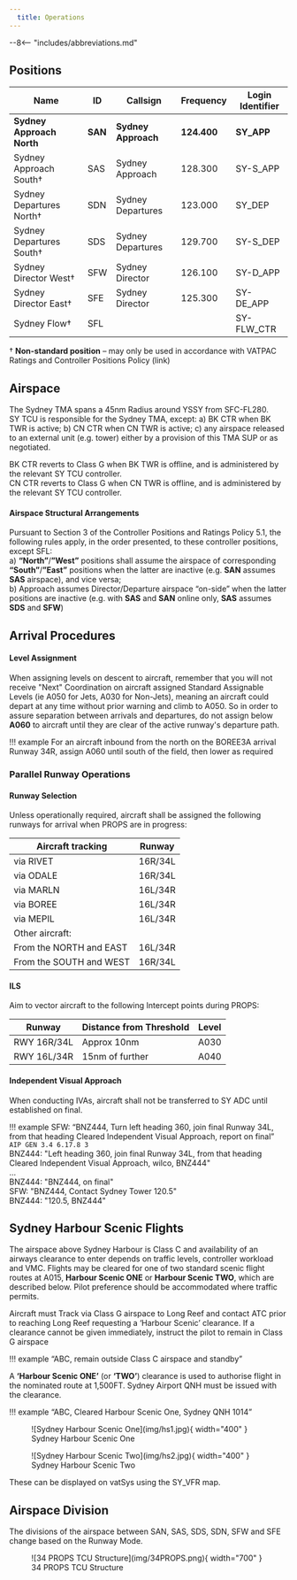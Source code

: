 ```yaml
---
  title: Operations
---
```


--8<-- "includes/abbreviations.md"

## Positions

| Name               | ID      | Callsign       | Frequency        | Login Identifier              |
| ------------------ | --------------| -------------- | ---------------- | --------------------------------------|
| **Sydney Approach North**    |**SAN**| **Sydney Approach**   | **124.400**         | **SY_APP**                                   |
| Sydney Approach South†   |SAS| Sydney Approach   | 128.300          | SY-S_APP                                 |
| Sydney Departures North†    |SDN| Sydney Departures  | 123.000         | SY_DEP          |
| Sydney Departures South†   |SDS| Sydney Departures | 129.700          | SY-S_DEP         |
| Sydney Director West† |SFW| Sydney Director   | 126.100          | SY-D_APP                               |
| Sydney Director East† |SFE| Sydney Director   | 125.300          | SY-DE_APP                               |
| Sydney Flow†        |SFL|                |          | SY-FLW_CTR                               |

† **Non-standard position** – may only be used in accordance with VATPAC Ratings and Controller Positions Policy (link)
## Airspace
The Sydney TMA spans a 45nm Radius around YSSY from SFC-FL280.  
SY TCU is responsible for the Sydney TMA, except:
a) BK CTR when BK TWR is active;
b) CN CTR when CN TWR is active;
c) any airspace released to an external unit (e.g. tower) either by a provision of this TMA SUP or as negotiated.

BK CTR reverts to Class G when BK TWR is offline, and is administered by the relevant SY TCU controller.  
CN CTR reverts to Class G when CN TWR is offline, and is administered by the relevant SY TCU controller.  
#### Airspace Structural Arrangements

Pursuant to Section 3 of the Controller Positions and Ratings Policy 5.1, the following rules apply, in the order presented, to these controller positions, except SFL:  
a) **“North”**/**”West”** positions shall assume the airspace of corresponding **“South”**/**”East”** positions when the latter are inactive (e.g. **SAN** assumes **SAS** airspace), and vice versa;  
b) Approach assumes Director/Departure airspace “on-side” when the latter positions are inactive (e.g. with **SAS** and **SAN** online only, **SAS** assumes **SDS** and **SFW**) 
## Arrival Procedures
#### Level Assignment
When assigning levels on descent to aircraft, remember that you will not receive "Next" Coordination on aircraft assigned Standard Assignable Levels (ie A050 for Jets, A030 for Non-Jets), meaning an aircraft could depart at any time without prior warning and climb to A050. So in order to assure separation between arrivals and departures, do not assign below **A060** to aircraft until they are clear of the active runway's departure path.

!!! example
    For an aircraft inbound from the north on the BOREE3A arrival Runway 34R, assign A060 until south of the field, then lower as required
### Parallel Runway Operations

#### Runway Selection
Unless operationally required, aircraft shall be assigned the following runways for arrival when PROPS are in progress:

| Aircraft tracking | Runway  |
| ----------------| --------- |
| via RIVET   | 16R/34L      |
| via ODALE | 16R/34L |
| via MARLN | 16L/34R |
| via BOREE | 16L/34R |
| via MEPIL | 16L/34R |
| Other aircraft: |
| From the NORTH and EAST | 16L/34R |
| From the SOUTH and WEST | 16R/34L |

#### ILS

Aim to vector aircraft to the following Intercept points during PROPS:

| Runway | Distance from Threshold | Level  |
| --| ----------------| --------- |
|RWY 16R/34L| Approx 10nm   | A030     |
|RWY 16L/34R| 15nm of further | A040 |

#### Independent Visual Approach

When conducting IVAs, aircraft shall not be transferred to SY ADC until established on final.

!!! example
    SFW: “BNZ444, Turn left heading 360, join final Runway 34L, from that heading Cleared Independent Visual Approach, report on final” `AIP GEN 3.4 6.17.8 3`   
    BNZ444: "Left heading 360, join final Runway 34L, from that heading Cleared Independent Visual Approach, wilco, BNZ444"  
    ...  
    BNZ444: "BNZ444, on final"  
    SFW: "BNZ444, Contact Sydney Tower 120.5"  
    BNZ444: "120.5, BNZ444" 

## Sydney Harbour Scenic Flights
The airspace above Sydney Harbour is Class C and availability of an airways clearance to enter depends on traffic levels, controller workload and VMC. Flights may be cleared for one of two standard scenic flight routes at A015, **Harbour Scenic ONE** or **Harbour Scenic TWO**, which are described below. Pilot preference should be accommodated where traffic permits.

Aircraft must Track via Class G airspace to Long Reef and contact ATC prior to reaching Long Reef requesting a ‘Harbour Scenic’ clearance. If a clearance cannot be given immediately, instruct the pilot to remain in Class G airspace

!!! example
    “ABC, remain outside Class C airspace and standby”

A **‘Harbour Scenic ONE’** (or **‘TWO’**) clearance is used to authorise flight in the nominated route at 1,500FT. Sydney Airport QNH must be issued with the clearance.

!!! example
    “ABC, Cleared Harbour Scenic One, Sydney QNH 1014”

<figure markdown>
![Sydney Harbour Scenic One](img/hs1.jpg){ width="400" }
  <figcaption>Sydney Harbour Scenic One</figcaption>
</figure>

<figure markdown>
![Sydney Harbour Scenic Two](img/hs2.jpg){ width="400" }
  <figcaption>Sydney Harbour Scenic Two</figcaption>
</figure>

These can be displayed on vatSys using the SY_VFR map.
## Airspace Division

The divisions of the airspace between SAN, SAS, SDS, SDN, SFW and SFE change based on the Runway Mode.

<figure markdown>
![34 PROPS TCU Structure](img/34PROPS.png){ width="700" }
  <figcaption>34 PROPS TCU Structure</figcaption>
</figure>
